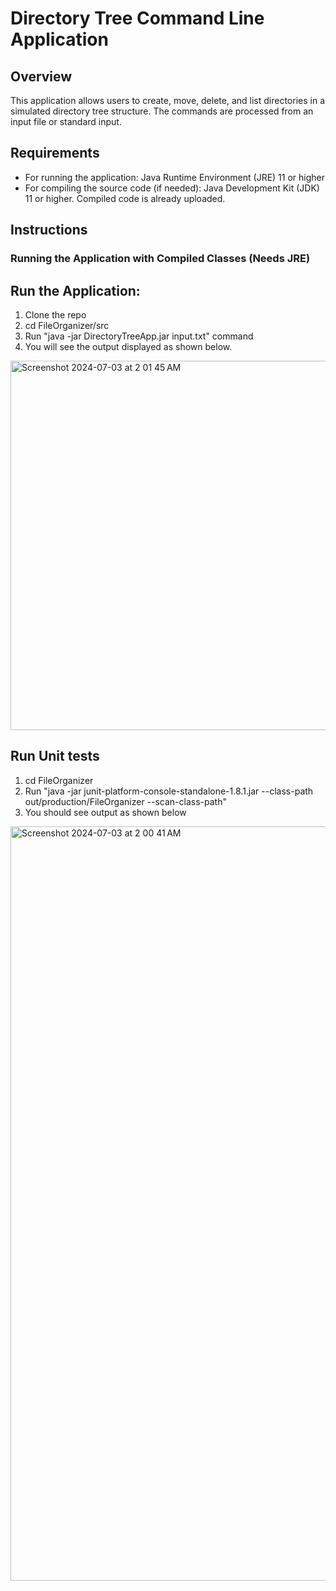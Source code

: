 # Directory Tree Command Line Application

## Overview

This application allows users to create, move, delete, and list directories in a simulated directory tree structure. The commands are processed from an input file or standard input.

## Requirements

- For running the application: Java Runtime Environment (JRE) 11 or higher
- For compiling the source code (if needed): Java Development Kit (JDK) 11 or higher. Compiled code is already uploaded.

## Instructions

### Running the Application with Compiled Classes (Needs JRE)

## Run the Application:
1. Clone the repo
2. cd FileOrganizer/src
3. Run "java -jar DirectoryTreeApp.jar input.txt" command
4. You will see the output displayed as shown below.

<img width="591" alt="Screenshot 2024-07-03 at 2 01 45 AM" src="https://github.com/saisuprajamalla/FileOrganizer/assets/32082372/2fb9c20b-c95c-4d45-b2cd-ff962dbe6226">

## Run Unit tests
1. cd FileOrganizer
2. Run "java -jar junit-platform-console-standalone-1.8.1.jar --class-path out/production/FileOrganizer --scan-class-path"
3. You should see output as shown below

<img width="1207" alt="Screenshot 2024-07-03 at 2 00 41 AM" src="https://github.com/saisuprajamalla/FileOrganizer/assets/32082372/02cce2e2-f0be-4e53-8186-905cbee5958f">
